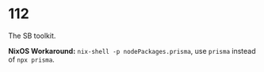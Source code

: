 # 112
The SB toolkit.

**NixOS Workaround:** `nix-shell -p nodePackages.prisma`, use `prisma` instead of `npx prisma`.